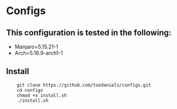 # Configs

## This configuration is tested in the following:

- Manjaro=5.15.21-1
- Arch=5.16.9-arch1-1

## Install 

```
    git clone https://github.com/toodaniels/configs.git
    cd configs
    chmod +x install.sh
    ./install.sh
```



